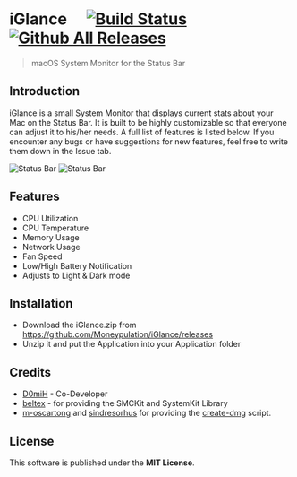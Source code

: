 # iGlance &ensp;&ensp;[![Build Status](https://travis-ci.org/Moneypulation/iGlance.svg?branch=master)](https://travis-ci.org/Moneypulation/iGlance) [![Github All Releases](https://img.shields.io/github/downloads/Moneypulation/iGlance/total.svg?colorB=orange)]()
> macOS System Monitor for the Status Bar


## Introduction
iGlance is a small System Monitor that displays current stats about your Mac on the Status Bar. It is built to be highly customizable so that everyone can adjust it to his/her needs. A full list of features is listed below. If you encounter any bugs or have suggestions for new features, feel free to write them down in the Issue tab. 

<img src="https://raw.githubusercontent.com/Moneypulation/iGlance/master/gifs/iGlance1.gif" title="Status Bar" alt="Status Bar">

<img src="https://raw.githubusercontent.com/Moneypulation/iGlance/master/gifs/iGlance2.gif" title="Status Bar" alt="Status Bar">

## Features
- CPU Utilization
- CPU Temperature
- Memory Usage
- Network Usage
- Fan Speed
- Low/High Battery Notification
- Adjusts to Light & Dark mode

## Installation

- Download the iGlance.zip from https://github.com/Moneypulation/iGlance/releases
- Unzip it and put the Application into your Application folder

## Credits
- <a href="https://github.com/D0miH">D0miH</a> - Co-Developer
- <a href="https://github.com/beltex">beltex</a> - for providing the SMCKit and SystemKit Library
- <a href="https://github.com/m-oscartong">m-oscartong</a> and <a href="https://github.com/sindresorhus">sindresorhus</a> for providing the <a href="https://github.com/sindresorhus/create-dmg">create-dmg</a> script.
## License
This software is published under the <b>MIT License</b>.

